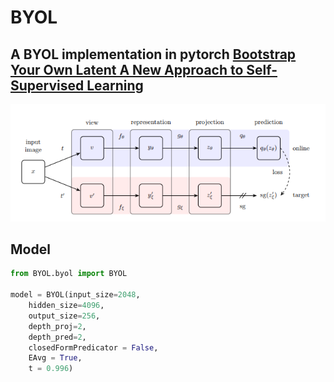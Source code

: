 # BYOL
## A BYOL implementation in pytorch [Bootstrap Your Own Latent A New Approach to Self-Supervised Learning](https://arxiv.org/pdf/2006.07733.pdf)


![byol architecture](https://github.com/markpesic/byol/blob/master/images/byol.png?raw=true)


## Model
```python
from BYOL.byol import BYOL

model = BYOL(input_size=2048,
    hidden_size=4096,
    output_size=256,
    depth_proj=2,
    depth_pred=2,
    closedFormPredicator = False,
    EAvg = True,
    t = 0.996)
   
```
